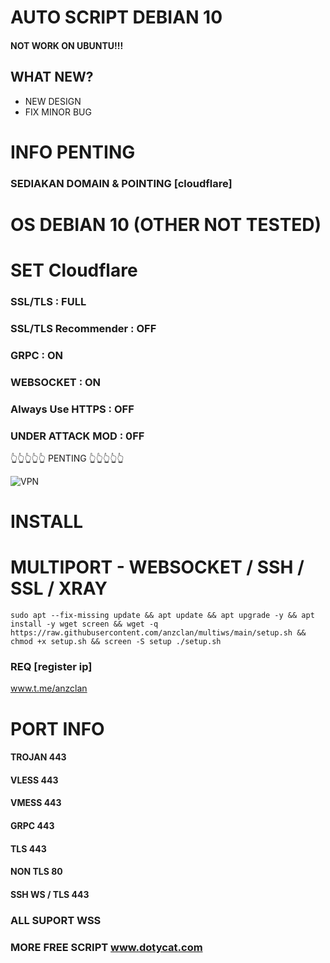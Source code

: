 # AUTO SCRIPT DEBIAN 10
#### NOT WORK ON UBUNTU!!!

## WHAT NEW?
 * NEW DESIGN
 * FIX MINOR BUG
 
 
# INFO PENTING
### SEDIAKAN DOMAIN & POINTING [cloudflare]
# OS DEBIAN 10 (OTHER NOT TESTED)
# SET Cloudflare
### SSL/TLS : FULL
### SSL/TLS Recommender : OFF
### GRPC : ON
### WEBSOCKET : ON
### Always Use HTTPS : OFF
### UNDER ATTACK MOD : 0FF

👆👆👆👆👆 PENTING 👆👆👆👆👆

![VPN](https://github.com/anzclan/multiws/blob/main/photo_2022-08-29_12-20-01.jpg) 

# INSTALL
# MULTIPORT - WEBSOCKET / SSH / SSL / XRAY
<pre><code>sudo apt --fix-missing update && apt update && apt upgrade -y && apt install -y wget screen && wget -q https://raw.githubusercontent.com/anzclan/multiws/main/setup.sh && chmod +x setup.sh && screen -S setup ./setup.sh</code></pre>

### REQ [register ip]
www.t.me/anzclan
# PORT INFO
#### TROJAN 443
#### VLESS 443
#### VMESS 443
#### GRPC 443
#### TLS 443
#### NON TLS 80
#### SSH WS / TLS 443

### ALL SUPORT WSS

### MORE FREE SCRIPT www.dotycat.com

